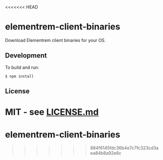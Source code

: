 <<<<<<< HEAD
# elementrem-client-binaries

Download Elementrem client binaries for your OS.

## Development

To build and run:

```shell
$ npm install
```

## License

MIT - see [LICENSE.md](LICENSE.md)
=======
# elementrem-client-binaries
>>>>>>> 884f6145fdc36b4e7c7fc323cd3aea84b8a92e6c
